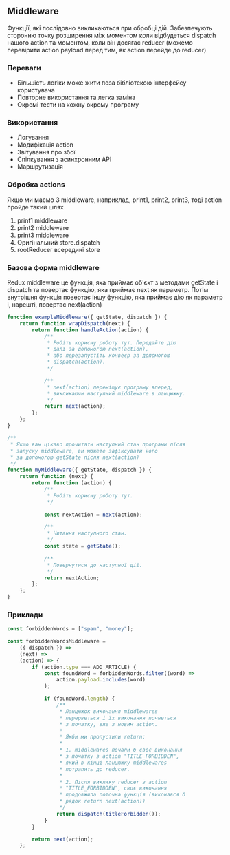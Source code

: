 ## Middleware

Функції, які послідовно викликаються при обробці дій. Забезпечують сторонню точку розширення між моментом коли відбудеться dispatch нашого action та моментом, коли він досягає reducer (можемо перевірити action payload перед тим, як action перейде до reducer)

### Переваги

-   Більшість логіки може жити поза бібліотекою інтерфейсу користувача
-   Повторне використання та легка заміна
-   Окремі тести на кожну окрему програму

### Використання

-   Логування
-   Модифікація action
-   Звітування про збої
-   Спілкування з асинхронним API
-   Маршрутизація

### Обробка actions

Якщо ми маємо 3 middleware, наприклад, print1, print2, print3, тоді action пройде такий шлях

1. print1 middleware
1. print2 middleware
1. print3 middleware
1. Оригінальний store.dispatch
1. rootReducer всередині store

### Базова форма middleware

Redux middleware це функція, яка приймає об'єкт з методами getState і dispatch та повертає функцію, яка приймає next як параметр. Потім внутрішня функція повертає іншу функцію, яка приймає дію як параметр і, нарешті, повертає next(action)

```js
function exampleMiddleware({ getState, dispatch }) {
    return function wrapDispatch(next) {
        return function handleAction(action) {
            /**
             * Робіть корисну роботу тут. Передайте дію
             * далі за допомогою next(action),
             * або перезапустіть конвеєр за допомогою
             * dispatch(action).
             */

            /**
             * next(action) переміщує програму вперед,
             * викликаючи наступний middleware в ланцюжку.
             */
            return next(action);
        };
    };
}
```

```js
/**
 * Якщо вам цікаво прочитати наступний стан програми після
 * запуску middleware, ви можете зафіксувати його
 * за допомогою getState після next(action)
 */
function myMiddleware({ getState, dispatch }) {
    return function (next) {
        return function (action) {
            /**
             * Робіть корисну роботу тут.
             */

            const nextAction = next(action);

            /**
             * Читання наступного стан.
             */
            const state = getState();

            /**
             * Повернутися до наступної дії.
             */
            return nextAction;
        };
    };
}
```

### Приклади

```js
const forbiddenWords = ["spam", "money"];

const forbiddenWordsMiddleware =
    ({ dispatch }) =>
    (next) =>
    (action) => {
        if (action.type === ADD_ARTICLE) {
            const foundWord = forbiddenWords.filter((word) =>
                action.payload.includes(word)
            );

            if (foundWord.length) {
                /**
                 * Ланцюжок виконання middlewares
                 * перерветься і їх виконання почнеться
                 * з початку, вже з новим action.
                 *
                 * Якби ми пропустили return:
                 *
                 * 1. middlewares почали б своє виконання
                 * з початку з action "TITLE_FORBIDDEN",
                 * який в кінці ланцюжку middlewares
                 * потрапить до reducer.
                 *
                 * 2. Після виклику reducer з action
                 * "TITLE_FORBIDDEN", своє виконання
                 * продовжила поточна функція (виконався б
                 * рядок return next(action))
                 */
                return dispatch(titleForbidden());
            }
        }

        return next(action);
    };
```
